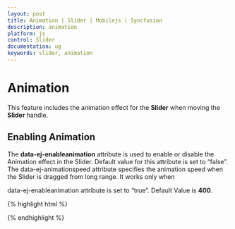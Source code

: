 ```yaml
---
layout: post
title: Animation | Slider | Mobilejs | Syncfusion
description: animation
platform: js
control: Slider
documentation: ug
keywords: slider, animation
---
```


# Animation

This feature includes the animation effect for the **Slider** when moving the **Slider** handle.

## Enabling Animation

The **data-ej-enableanimation** attribute is used to enable or disable the Animation effect in the Slider. Default value for this attribute is set to “false”. The data-ej-animationspeed attribute specifies the animation speed when the Slider is dragged from long range. It works only when 

data-ej-enableanimation attribute is set to “true”. Default Value is **400**.



{% highlight html %}

 <div id="slider_sample" data-role="ejmslider" data-ej-enableanimation="true" data-ej-animationspeed="1000" ></div>   
  
{% endhighlight %}


